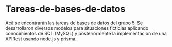 # Tareas-de-bases-de-datos

Acá se encontrarán las tareas de bases de datos del grupo 5. Se desarrollaron diversos modelos para situaciones ficticias aplicando conocimientos de SQL (MySQL) y posteriormente la implementación de una APIRest usando node.js y prisma.
